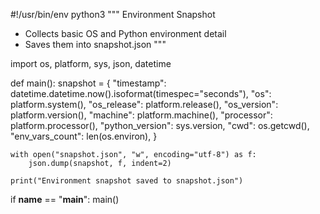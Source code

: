 #!/usr/bin/env python3
"""
Environment Snapshot
- Collects basic OS and Python environment detail
- Saves them into snapshot.json
"""

import os, platform, sys, json, datetime

def main():
    snapshot = {
        "timestamp": datetime.datetime.now().isoformat(timespec="seconds"),
        "os": platform.system(),
        "os_release": platform.release(),
        "os_version": platform.version(),
        "machine": platform.machine(),
        "processor": platform.processor(),
        "python_version": sys.version,
        "cwd": os.getcwd(),
        "env_vars_count": len(os.environ),
    }

    with open("snapshot.json", "w", encoding="utf-8") as f:
        json.dump(snapshot, f, indent=2)

    print("Environment snapshot saved to snapshot.json")

if __name__ == "__main__":
    main()
